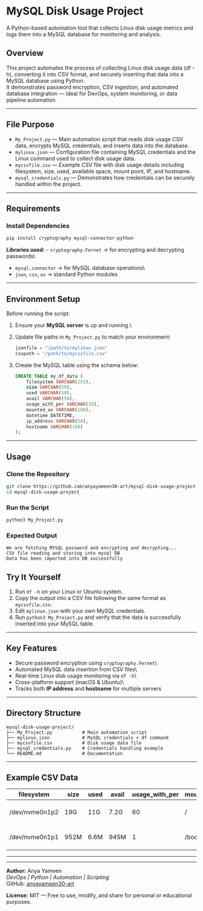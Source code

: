 # MySQL Disk Usage Project
A Python-based automation tool that collects Linux disk usage metrics and logs them into a MySQL database for monitoring and analysis.

## Overview
This project automates the process of collecting Linux disk usage data (df -h), converting it into CSV format, and securely inserting that data into a MySQL database using Python.  
It demonstrates password encryption, CSV ingestion, and automated database integration — ideal for DevOps, system monitoring, or data pipeline automation.

---

## File Purpose
- `My_Project.py` — Main automation script that reads disk usage CSV data, encrypts MySQL credentials, and inserts data into the database.  
- `mylinux.json` — Configuration file containing MySQL credentials and the Linux command used to collect disk usage data.  
- `mycsvfile.csv` — Example CSV file with disk usage details including filesystem, size, used, available space, mount point, IP, and hostname.  
- `mysql_credentials.py` — Demonstrates how credentials can be securely handled within the project.
---

## Requirements

### Install Dependencies

``` bash
pip install cryptography mysql-connector-python
```

**Libraries used:** - `cryptography.Fernet` → for encrypting and
decrypting passwords\
- `mysql.connector` → for MySQL database operations\
- `json`, `csv`, `os` → standard Python modules

------------------------------------------------------------------------

## Environment Setup

Before running the script:

1.  Ensure your **MySQL server** is up and running.\

2.  Update file paths in `My_Project.py` to match your environment:

    ``` python
    jsonfile = "/path/to/mylinux.json"
    csvpath = "/path/to/mycsvfile.csv"
    ```

3.  Create the MySQL table using the schema below:

    ``` sql
    CREATE TABLE my_df_data (
        filesystem VARCHAR(255),
        size VARCHAR(50),
        used VARCHAR(50),
        avail VARCHAR(50),
        usage_with_per VARCHAR(10),
        mounted_on VARCHAR(100),
        datetime DATETIME,
        ip_address VARCHAR(50),
        hostname VARCHAR(100)
    );
    ```

------------------------------------------------------------------------

## Usage

### Clone the Repository

``` bash
git clone https://github.com/anyayameen30-art/mysql-disk-usage-project.git
cd mysql-disk-usage-project
```

### Run the Script

``` bash
python3 My_Project.py
```

### Expected Output

    We are fetching MYSQL password and encrypting and decrypting...
    CSV file reading and storing into mysql DB
    Data has been imported into DB successfully

## Try It Yourself
1. Run `df -h` on your Linux or Ubuntu system.  
2. Copy the output into a CSV file following the same format as `mycsvfile.csv`.  
3. Edit `mylinux.json` with your own MySQL credentials.  
4. Run `python3 My_Project.py` and verify that the data is successfully inserted into your MySQL table.

------------------------------------------------------------------------

## Key Features

- Secure password encryption using `cryptography.Fernet`\
- Automated MySQL data insertion from CSV files\
- Real-time Linux disk usage monitoring via `df -h`\
- Cross-platform support (macOS & Ubuntu)\
- Tracks both **IP address** and **hostname** for multiple servers

------------------------------------------------------------------------

## Directory Structure

    mysql-disk-usage-project/
    ├── My_Project.py           # Main automation script
    ├── mylinux.json            # MySQL credentials + df command
    ├── mycsvfile.csv           # Disk usage data file
    ├── mysql_credentials.py    # Credentials handling example
    └── README.md               # Documentation

------------------------------------------------------------------------

## Example CSV Data

| filesystem      | size | used | avail | usage_with_per | mounted_on | datetime           | ip_address     | hostname |
|-----------------|------|------|--------|----------------|-------------|--------------------|----------------|-----------|
| /dev/nvme0n1p2  | 19G  | 11G  | 7.2G  | 60             | /           | 2025-10-24 20:15:03 | 172.16.248.129 | vmone     |
| /dev/nvme0n1p1  | 952M | 6.6M | 945M  | 1              | /boot/efi   | 2025-10-24 20:05:10 | 172.16.248.129 | vmone     |

                                                                                            

------------------------------------------------------------------------
---
**Author:** Anya Yameen  
*DevOps | Python | Automation | Scripting*  
GitHub: [anyayameen30-art](https://github.com/anyayameen30-art)

**License:** MIT — Free to use, modify, and share for personal or educational purposes.


